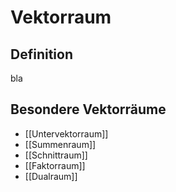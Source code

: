 # Vektorraum
## Definition
bla
## Besondere Vektorräume
- [[Untervektorraum]]
- [[Summenraum]]
- [[Schnittraum]]
- [[Faktorraum]]
- [[Dualraum]] 


